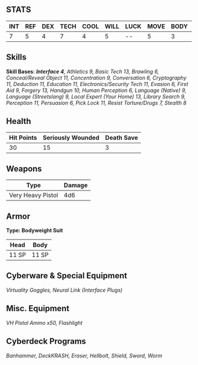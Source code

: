 ## STATS

| INT | REF | DEX | TECH | COOL | WILL | LUCK | MOVE | BODY | EMP |
| --- | --- | --- | ---- | ---- | ---- | ---- | ---- | ---- | --- |
| 7   | 5   | 4   | 7    | 4    | 5    | --   | 5    | 3    | 4   |
## Skills
**Skill Bases**:
***Interface 4**, Athletics 9, Basic Tech 13, Brawling 6, Conceal/Reveal Object 11, Concentration
9, Conversation 6, Cryptography 11, Deduction 11, Education 11, Electronics/Security Tech 11,
Evasion 6, First Aid 9, Forgery 13, Handgun 10, Human Perception 6, Language (Native) 9,
Language (Streetslang) 9, Local Expert (Your Home) 13, Library Search 9, Perception 11,
Persuasion 6, Pick Lock 11, Resist Torture/Drugs 7, Stealth 8*
## Health

| Hit Points | Seriously Wounded | Death Save |
| ---------- | ----------------- | ---------- |
| 30         | 15                | 3          |
## Weapons

| Type              | Damage |
| ----------------- | ------ |
| Very Heavy Pistol | 4d6    |
## Armor
**Type: Bodyweight Suit**

| Head  | Body  |
| ----- | ----- |
| 11 SP | 11 SP |
## Cyberware & Special Equipment
*Virtuality Goggles, Neural Link (Interface Plugs)*

## Misc. Equipment
*VH Pistol Ammo x50, Flashlight*
## Cyberdeck Programs
*Banhammer, DeckKRASH, Eraser, Hellbolt, Shield, Sword, Worm*